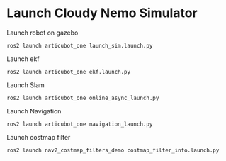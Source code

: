 # Launch Cloudy Nemo Simulator

Launch robot on gazebo

```
ros2 launch articubot_one launch_sim.launch.py 
```
Launch ekf 
```
ros2 launch articubot_one ekf.launch.py 
```
Launch Slam

```
ros2 launch articubot_one online_async_launch.py
```

Launch Navigation

```
ros2 launch articubot_one navigation_launch.py
```

Launch costmap filter

```
ros2 launch nav2_costmap_filters_demo costmap_filter_info.launch.py
```
